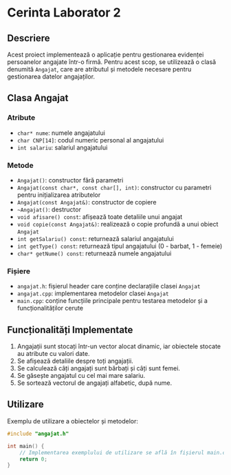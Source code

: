 # Cerinta Laborator 2

## Descriere

Acest proiect implementează o aplicație pentru gestionarea evidenței persoanelor angajate într-o firmă. Pentru acest scop, se utilizează o clasă denumită `Angajat`, care are atributul și metodele necesare pentru gestionarea datelor angajaților.

## Clasa Angajat

### Atribute
- `char* nume`: numele angajatului
- `char CNP[14]`: codul numeric personal al angajatului
- `int salariu`: salariul angajatului

### Metode
- `Angajat()`: constructor fără parametri
- `Angajat(const char*, const char[], int)`: constructor cu parametri pentru inițializarea atributelor
- `Angajat(const Angajat&)`: constructor de copiere
- `~Angajat()`: destructor
- `void afisare() const`: afișează toate detaliile unui angajat
- `void copie(const Angajat&)`: realizează o copie profundă a unui obiect `Angajat`
- `int getSalariu() const`: returnează salariul angajatului
- `int getType() const`: returnează tipul angajatului (0 - barbat, 1 - femeie)
- `char* getNume() const`: returnează numele angajatului

### Fișiere
- `angajat.h`: fișierul header care conține declarațiile clasei `Angajat`
- `angajat.cpp`: implementarea metodelor clasei `Angajat`
- `main.cpp`: conține funcțiile principale pentru testarea metodelor și a funcționalităților cerute

## Funcționalități Implementate

1. Angajații sunt stocați într-un vector alocat dinamic, iar obiectele stocate au atribute cu valori date.
2. Se afișează detaliile despre toți angajații.
3. Se calculează câți angajați sunt bărbați și câți sunt femei.
4. Se găsește angajatul cu cel mai mare salariu.
5. Se sortează vectorul de angajați alfabetic, după nume.

## Utilizare

Exemplu de utilizare a obiectelor și metodelor:
```cpp
#include "angajat.h"

int main() {
    // Implementarea exemplului de utilizare se află în fișierul main.cpp
    return 0;
}

